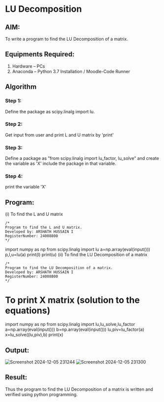 # LU Decomposition 

## AIM:
To write a program to find the LU Decomposition of a matrix.

## Equipments Required:
1. Hardware – PCs
2. Anaconda – Python 3.7 Installation / Moodle-Code Runner

## Algorithm
### Step 1:
Define the package as scipy.linalg import lu.

### Step 2:
Get input from user and print L and U matrix by 'print'

### Step 3:
Define a package as "from scipy.linalg import lu_factor, lu_solve" and create the variable as 'X' include the package in that variable.

### Step 4:
print the variable 'X'
## Program:
(i) To find the L and U matrix
```
/*
Program to find the L and U matrix.
Developed by: ARSHATH HUSSAIN I
RegisterNumber: 24008800
*/
```
import numpy as np
from scipy.linalg import lu
a=np.array(eval(input()))
p,l,u=lu(a)
print(l)
print(u)
(ii) To find the LU Decomposition of a matrix
```
/*
Program to find the LU Decomposition of a matrix.
Developed by: ARSHATH HUSSAIN I
RegisterNumber: 24008800
*/
```
# To print X matrix (solution to the equations)
import numpy as np
from scipy.linalg import lu,lu_solve,lu_factor
a=np.array(eval(input()))
b=np.array(eval(input()))
lu,piv=lu_factor(a)
x=lu_solve((lu,piv),b)
print(x)


## Output:
![Screenshot 2024-12-05 231244](https://github.com/user-attachments/assets/5401e0ec-d40d-4c90-95b4-da73fd0e9bcb)
![Screenshot 2024-12-05 231300](https://github.com/user-attachments/assets/7f799041-2142-4014-8507-816c81a81737)



## Result:
Thus the program to find the LU Decomposition of a matrix is written and verified using python programming.

